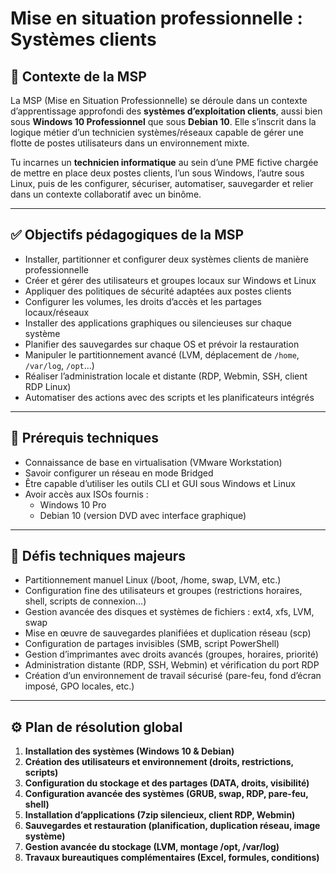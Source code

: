 # Mise en situation professionnelle : Systèmes clients

## 📄 Contexte de la MSP

La MSP (Mise en Situation Professionnelle) se déroule dans un contexte d’apprentissage approfondi des **systèmes d’exploitation clients**, aussi bien sous **Windows 10 Professionnel** que sous **Debian 10**. Elle s’inscrit dans la logique métier d’un technicien systèmes/réseaux capable de gérer une flotte de postes utilisateurs dans un environnement mixte.

Tu incarnes un **technicien informatique** au sein d’une PME fictive chargée de mettre en place deux postes clients, l’un sous Windows, l’autre sous Linux, puis de les configurer, sécuriser, automatiser, sauvegarder et relier dans un contexte collaboratif avec un binôme.

---

## ✅ Objectifs pédagogiques de la MSP

- Installer, partitionner et configurer deux systèmes clients de manière professionnelle
- Créer et gérer des utilisateurs et groupes locaux sur Windows et Linux
- Appliquer des politiques de sécurité adaptées aux postes clients
- Configurer les volumes, les droits d’accès et les partages locaux/réseaux
- Installer des applications graphiques ou silencieuses sur chaque système
- Planifier des sauvegardes sur chaque OS et prévoir la restauration
- Manipuler le partitionnement avancé (LVM, déplacement de `/home`, `/var/log`, `/opt`...)
- Réaliser l’administration locale et distante (RDP, Webmin, SSH, client RDP Linux)
- Automatiser des actions avec des scripts et les planificateurs intégrés

---

## 📌 Prérequis techniques

- Connaissance de base en virtualisation (VMware Workstation)
- Savoir configurer un réseau en mode Bridged
- Être capable d’utiliser les outils CLI et GUI sous Windows et Linux
- Avoir accès aux ISOs fournis :
    - Windows 10 Pro
    - Debian 10 (version DVD avec interface graphique)


---

## 🔫 Défis techniques majeurs

- Partitionnement manuel Linux (/boot, /home, swap, LVM, etc.)
- Configuration fine des utilisateurs et groupes (restrictions horaires, shell, scripts de connexion…)
- Gestion avancée des disques et systèmes de fichiers : ext4, xfs, LVM, swap
- Mise en œuvre de sauvegardes planifiées et duplication réseau (scp)
- Configuration de partages invisibles (SMB, script PowerShell)
- Gestion d’imprimantes avec droits avancés (groupes, horaires, priorité)
- Administration distante (RDP, SSH, Webmin) et vérification du port RDP
- Création d’un environnement de travail sécurisé (pare-feu, fond d’écran imposé, GPO locales, etc.)

---

## ⚙️ Plan de résolution global

1. **Installation des systèmes (Windows 10 & Debian)**
2. **Création des utilisateurs et environnement (droits, restrictions, scripts)**
3. **Configuration du stockage et des partages (DATA, droits, visibilité)**
4. **Configuration avancée des systèmes (GRUB, swap, RDP, pare-feu, shell)**
5. **Installation d’applications (7zip silencieux, client RDP, Webmin)**
6. **Sauvegardes et restauration (planification, duplication réseau, image système)**
7. **Gestion avancée du stockage (LVM, montage /opt, /var/log)**
8. **Travaux bureautiques complémentaires (Excel, formules, conditions)**
